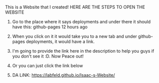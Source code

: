 This is a Website that I created!
HERE ARE THE STEPS TO OPEN THE WEBSITE
1. Go to the place where it says deployments and under there it should have this: github-pages 12 hours ago
2. When you click on it it would take you to a new tab and under github-pages deployments, it would have a link.
3. I'm going to provide the link here in the description to help you guys if you don't see it :D. Now Peace out!
4. Or you can just click the link below

5. DA LiNK: https://labfeld.github.io/Isaac-s-Website/
